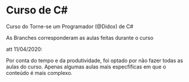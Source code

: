 # Curso de C#
 
 Curso do Torne-se um Programador (@Didox) de C#
 
 As Branches corresponderam as aulas feitas durante o curso

att 11/04/2020:

Por conta do tempo e da produtividade, foi optado por não fazer todas as aulas do curso. Apenas algumas aulas mais especfíficas em que o conteúdo é mais complexo.

